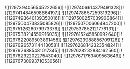 ![[1297394056545222656]]
![[1297406614379491328]]
![[1297414846598664197]]
![[1297478657259319296]]
![[1297493640139350016]]
![[1297500257039908864]]
![[1297500473835085826]]
![[1297507006064947200]]
![[1297512626079973376]]
![[1297537852121776131]]
![[1297538214559916035]]
![[1297615245850992640]]
![[1297622089503891458]]
![[1297623988856709126]]
![[1297626573114413058]]
![[1297626814232354824]]
![[1297626885481017345]]
![[1297628232884162560]]
![[1297629220227543040]]
![[1297671763409563649]]
![[1297673099371053056]]
